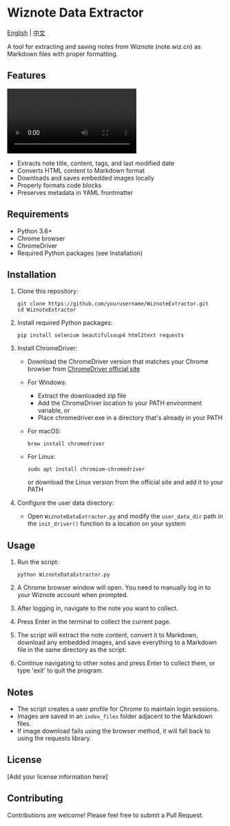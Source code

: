 # Wiznote Data Extractor

[English](README.md) | [中文](README_CN.md)

A tool for extracting and saving notes from Wiznote (note.wiz.cn) as Markdown files with proper formatting.

## Features

![WiznoteExtractor](WiznoteExtractor.mp4)

- Extracts note title, content, tags, and last modified date
- Converts HTML content to Markdown format
- Downloads and saves embedded images locally
- Properly formats code blocks
- Preserves metadata in YAML frontmatter

## Requirements

- Python 3.6+
- Chrome browser
- ChromeDriver
- Required Python packages (see Installation)

## Installation

1. Clone this repository:
   ```
   git clone https://github.com/yourusername/WiznoteExtractor.git
   cd WiznoteExtractor
   ```

2. Install required Python packages:
   ```
   pip install selenium beautifulsoup4 html2text requests
   ```

3. Install ChromeDriver:
   - Download the ChromeDriver version that matches your Chrome browser from [ChromeDriver official site](https://sites.google.com/chromium.org/driver/)
   - For Windows:
     - Extract the downloaded zip file
     - Add the ChromeDriver location to your PATH environment variable, or
     - Place chromedriver.exe in a directory that's already in your PATH

   - For macOS:
     ```
     brew install chromedriver
     ```
   
   - For Linux:
     ```
     sudo apt install chromium-chromedriver
     ```
     or download the Linux version from the official site and add it to your PATH

4. Configure the user data directory:
   - Open `WiznoteDataExtractor.py` and modify the `user_data_dir` path in the `init_driver()` function to a location on your system

## Usage

1. Run the script:
   ```
   python WiznoteDataExtractor.py
   ```

2. A Chrome browser window will open. You need to manually log in to your Wiznote account when prompted.

3. After logging in, navigate to the note you want to collect.

4. Press Enter in the terminal to collect the current page.

5. The script will extract the note content, convert it to Markdown, download any embedded images, and save everything to a Markdown file in the same directory as the script.

6. Continue navigating to other notes and press Enter to collect them, or type 'exit' to quit the program.

## Notes

- The script creates a user profile for Chrome to maintain login sessions.
- Images are saved in an `index_files` folder adjacent to the Markdown files.
- If image download fails using the browser method, it will fall back to using the requests library.

## License

[Add your license information here]

## Contributing

Contributions are welcome! Please feel free to submit a Pull Request.
